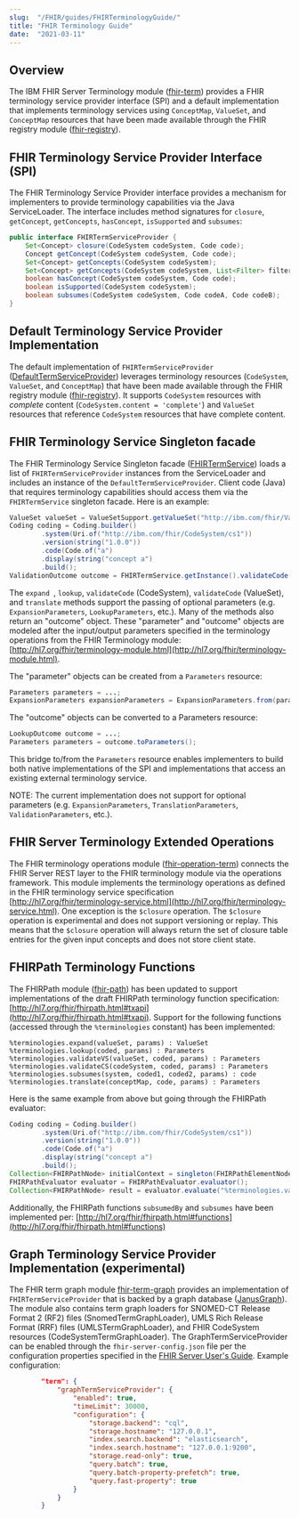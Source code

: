```yaml
---
slug:  "/FHIR/guides/FHIRTerminologyGuide/"
title: "FHIR Terminology Guide"
date:  "2021-03-11"
---
```


## Overview

The IBM FHIR Server Terminology module ([fhir-term](https://github.com/IBM/FHIR/tree/main/fhir-term)) provides a FHIR terminology service provider interface (SPI) and a default implementation that implements terminology services using `ConceptMap`, `ValueSet`, and `ConceptMap` resources that have been made available through the FHIR registry module ([fhir-registry](https://github.com/IBM/FHIR/tree/main/fhir-registry)).

## FHIR Terminology Service Provider Interface (SPI)

The FHIR Terminology Service Provider interface provides a mechanism for implementers to provide terminology capabilities via the Java ServiceLoader. The interface includes method signatures for `closure`, `getConcept`, `getConcepts`, `hasConcept`, `isSupported` and `subsumes`:

```java
public interface FHIRTermServiceProvider {
    Set<Concept> closure(CodeSystem codeSystem, Code code);
    Concept getConcept(CodeSystem codeSystem, Code code);
    Set<Concept> getConcepts(CodeSystem codeSystem);
    Set<Concept> getConcepts(CodeSystem codeSystem, List<Filter> filters);
    boolean hasConcept(CodeSystem codeSystem, Code code);
    boolean isSupported(CodeSystem codeSystem);
    boolean subsumes(CodeSystem codeSystem, Code codeA, Code codeB);
}
```

## Default Terminology Service Provider Implementation

The default implementation of `FHIRTermServiceProvider` ([DefaultTermServiceProvider](https://github.com/IBM/FHIR/blob/main/fhir-term/src/main/java/com/ibm/fhir/term/service/provider/DefaultTermServiceProvider.java)) leverages terminology resources (`CodeSystem`, `ValueSet`, and `ConceptMap`) that have been made available through the FHIR registry module ([fhir-registry](https://github.com/IBM/FHIR/tree/main/fhir-registry)). It supports `CodeSystem` resources with *complete* content (`CodeSystem.content = 'complete'`) and `ValueSet` resources that reference `CodeSystem` resources that have complete content.

## FHIR Terminology Service Singleton facade

The FHIR Terminology Service Singleton facade ([FHIRTermService](https://github.com/IBM/FHIR/blob/main/fhir-term/src/main/java/com/ibm/fhir/term/service/FHIRTermService.java)) loads a list of `FHIRTermServiceProvider` instances from the ServiceLoader and includes an instance of the `DefaultTermServiceProvider`. Client code (Java) that requires terminology capabilities should access them via the `FHIRTermService` singleton facade. Here is an example:

```java
ValueSet valueSet = ValueSetSupport.getValueSet("http://ibm.com/fhir/ValueSet/vs1");
Coding coding = Coding.builder()
        .system(Uri.of("http://ibm.com/fhir/CodeSystem/cs1"))
        .version(string("1.0.0"))
        .code(Code.of("a")
        .display(string("concept a")
        .build();
ValidationOutcome outcome = FHIRTermService.getInstance().validateCode(valueSet, coding);
```

The `expand `, `lookup`, `validateCode` (CodeSystem), `validateCode` (ValueSet), and `translate` methods support the passing of optional parameters (e.g. `ExpansionParameters`, `LookupParameters`, etc.). Many of the methods also return an "outcome" object. These "parameter" and "outcome" objects are modeled after the input/output parameters specified in the terminology operations from the FHIR Terminology module: [http://hl7.org/fhir/terminology-module.html](http://hl7.org/fhir/terminology-module.html).

The "parameter" objects can be created from a `Parameters` resource:

```java
Parameters parameters = ...;
ExpansionParameters expansionParameters = ExpansionParameters.from(parameters);
```

The "outcome" objects can be converted to a Parameters resource:

```java
LookupOutcome outcome = ...;
Parameters parameters = outcome.toParameters();
```

This bridge to/from the `Parameters` resource enables implementers to build both native implementations of the SPI and implementations that access an existing external terminology service.

NOTE: The current implementation does not support for optional parameters (e.g. `ExpansionParameters`, `TranslationParameters`, `ValidationParameters`, etc.).

## FHIR Server Terminology Extended Operations

The FHIR terminology operations module ([fhir-operation-term](https://github.com/IBM/FHIR/tree/main/fhir-operation-term)) connects the FHIR Server REST layer to the FHIR terminology module via the operations framework. This module implements the terminology operations as defined in the FHIR terminology service specification [http://hl7.org/fhir/terminology-service.html](http://hl7.org/fhir/terminology-service.html). One exception is the `$closure` operation. The `$closure` operation is experimental and does not support versioning or replay. This means that the `$closure` operation will always return the set of closure table entries for the given input concepts and does not store client state.

## FHIRPath Terminology Functions

The FHIRPath module ([fhir-path](https://github.com/IBM/FHIR/tree/main/fhir-path)) has been updated to support implementations of the draft FHIRPath terminology function specification: [http://hl7.org/fhir/fhirpath.html#txapi](http://hl7.org/fhir/fhirpath.html#txapi). Support for the following functions (accessed through the `%terminologies` constant) has been implemented:

```
%terminologies.expand(valueSet, params) : ValueSet
%terminologies.lookup(coded, params) : Parameters
%terminologies.validateVS(valueSet, coded, params) : Parameters
%terminologies.validateCS(codeSystem, coded, params) : Parameters
%terminologies.subsumes(system, coded1, coded2, params) : code
%terminologies.translate(conceptMap, code, params) : Parameters
```

Here is the same example from above but going through the FHIRPath evaluator:

```java
Coding coding = Coding.builder()
        .system(Uri.of("http://ibm.com/fhir/CodeSystem/cs1"))
        .version(string("1.0.0"))
        .code(Code.of("a")
        .display(string("concept a")
        .build();
Collection<FHIRPathNode> initialContext = singleton(FHIRPathElementNode.elementNode(coding));
FHIRPathEvaluator evaluator = FHIRPathEvaluator.evaluator();
Collection<FHIRPathNode> result = evaluator.evaluate("%terminologies.validateCode('http://ibm.com/fhir/ValueSet/vs1', %context)");

```

Additionally, the FHIRPath functions `subsumedBy` and `subsumes` have been implemented per: [http://hl7.org/fhir/fhirpath.html#functions](http://hl7.org/fhir/fhirpath.html#functions)

## Graph Terminology Service Provider Implementation (experimental)

The FHIR term graph module [fhir-term-graph](https://github.com/IBM/FHIR/tree/main/fhir-term-graph) provides an implementation of `FHIRTermServiceProvider` that is backed by a graph database ([JanusGraph](https://janusgraph.org)). The module also contains term graph loaders for SNOMED-CT Release Format 2 (RF2) files (SnomedTermGraphLoader), UMLS Rich Release Format (RRF) files (UMLSTermGraphLoader), and FHIR CodeSystem resources (CodeSystemTermGraphLoader). The GraphTermServiceProvider can be enabled through the `fhir-server-config.json` file per the configuration properties specified in the [FHIR Server User's Guide](https://ibm.github.io/FHIR/guides/FHIRServerUsersGuide#51-configuration-properties-reference). Example configuration:

``` json
        "term": {
            "graphTermServiceProvider": {
                "enabled": true,
                "timeLimit": 30000,
                "configuration": {
                    "storage.backend": "cql",
                    "storage.hostname": "127.0.0.1",
                    "index.search.backend": "elasticsearch",
                    "index.search.hostname": "127.0.0.1:9200",
                    "storage.read-only": true,
                    "query.batch": true,
                    "query.batch-property-prefetch": true,
                    "query.fast-property": true
                }
            }
        }
```
